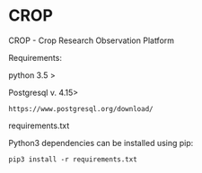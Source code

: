 # CROP
CROP - Crop Research Observation Platform

Requirements:

python 3.5 >

Postgresql v. 4.15>  
```
https://www.postgresql.org/download/ 
```

requirements.txt

Python3 dependencies can be installed using pip:
```
pip3 install -r requirements.txt
```
